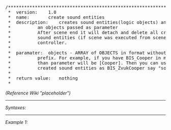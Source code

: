 <pre>
/*******************************************************************************
 *	version: 	1.0
 *	name:		create sound entities	
 *	description:	creates sound entities(logic objects) and attaches to 
 *			an objects passed as parameter     
 *			After scene end it will detach and delete all created 
 *			sound entities (if scene was executed from scenes
 *			controller.
 *			 	
 *	paramater:	objects - ARRAY of OBJECTS in format without "BIS_" 
 *			prefix. For example, if you have BIS_Cooper in mission 
 *			than parameter will be [Cooper]. Then you can use 
 *			created sound entities as BIS_ZvukCooper say "something"    
 *						 	
 *	return value:	nothing 	
 * 
</pre>
*(Reference Wiki "placeholder")*


---
*Syntaxes:*

<!-- [] call `BIS_fnc_sceneCreateSoundEntities` -->

---
*Example 1:*

<!-- 
```sqf
[] call BIS_fnc_sceneCreateSoundEntities;
``` -->